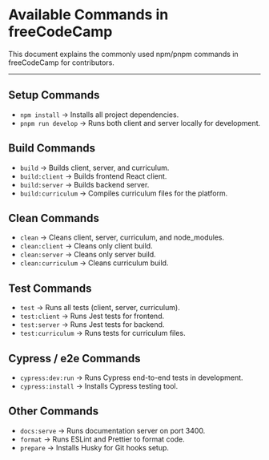 # Available Commands in freeCodeCamp

This document explains the commonly used npm/pnpm commands in freeCodeCamp for contributors.

---

## Setup Commands
- `npm install` → Installs all project dependencies.
- `pnpm run develop` → Runs both client and server locally for development.

## Build Commands
- `build` → Builds client, server, and curriculum.
- `build:client` → Builds frontend React client.
- `build:server` → Builds backend server.
- `build:curriculum` → Compiles curriculum files for the platform.

## Clean Commands
- `clean` → Cleans client, server, curriculum, and node_modules.
- `clean:client` → Cleans only client build.
- `clean:server` → Cleans only server build.
- `clean:curriculum` → Cleans curriculum build.

## Test Commands
- `test` → Runs all tests (client, server, curriculum).
- `test:client` → Runs Jest tests for frontend.
- `test:server` → Runs Jest tests for backend.
- `test:curriculum` → Runs tests for curriculum files.

## Cypress / e2e Commands
- `cypress:dev:run` → Runs Cypress end-to-end tests in development.
- `cypress:install` → Installs Cypress testing tool.

## Other Commands
- `docs:serve` → Runs documentation server on port 3400.
- `format` → Runs ESLint and Prettier to format code.
- `prepare` → Installs Husky for Git hooks setup.